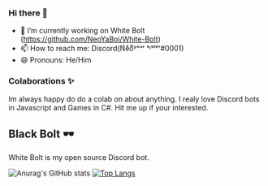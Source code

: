 ### Hi there 👋

- 🔭 I’m currently working on White Bolt (https://github.com/NeoYaBoi/White-Bolt)
- 📫 How to reach me: Discord(Nͥeͣoͫʸᵒᵘʳ ˢᶦˢᵗᵉʳ#0001)
- 😄 Pronouns: He/Him

### Colaborations ✨

Im always happy do do a colab on about anything. I realy love Discord bots in Javascript and Games in C#. Hit me up if your interested.

## Black Bolt 🕶

White Bolt is my open source Discord bot. 

![Anurag's GitHub stats](https://github-readme-stats.vercel.app/api?username=NeoYaBoi&count_private=true&show_icons=true) [![Top Langs](https://github-readme-stats.vercel.app/api/top-langs/?username=NeoYaBoi&langs_count=8)](https://github.com/anuraghazra/github-readme-stats)

